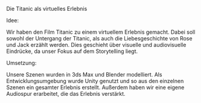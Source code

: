 Die Titanic als virtuelles Erlebnis

Idee: 

Wir haben den Film Titanic zu einem virtuellem Erlebnis gemacht. Dabei soll sowohl der Untergang der Titanic, als auch die Liebesgeschichte von Rose und Jack erzählt werden. Dies geschieht über visuelle und audiovisuelle Eindrücke, da unser Fokus auf dem Storytelling liegt.

Umsetzung:

Unsere Szenen wurden in 3ds Max und Blender modelliert.
Als Entwicklungsumgebung wurde Unity genutzt und so aus den einzelnen Szenen ein gesamter Erlebnis erstellt. 
Außerdem haben wir eine eigene Audiospur erarbeitet, die das Erlebnis verstärkt. 
